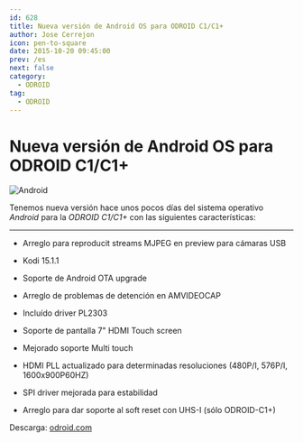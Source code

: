 ```yaml
---
id: 628
title: Nueva versión de Android OS para ODROID C1/C1+
author: Jose Cerrejon
icon: pen-to-square
date: 2015-10-20 09:45:00
prev: /es
next: false
category:
  - ODROID
tag:
  - ODROID
---
```


# Nueva versión de Android OS para ODROID C1/C1+

![Android](/images/odroid_android.png)

Tenemos nueva versión hace unos pocos días del sistema operativo *Android* para la *ODROID C1/C1+* con las siguientes características:

- - -
* Arreglo para reproducit streams MJPEG en preview para cámaras USB

* Kodi 15.1.1

* Soporte de Android OTA upgrade 

* Arreglo de problemas de detención en AMVIDEOCAP

* Incluído driver PL2303

* Soporte de pantalla 7" HDMI Touch screen

* Mejorado soporte Multi touch

* HDMI PLL actualizado para determinadas resoluciones (480P/I, 576P/I, 1600x900P60HZ)

* SPI driver mejorada para estabilidad

* Arreglo para dar soporte al soft reset con UHS-I (sólo ODROID-C1+)

Descarga: [odroid.com](http://odroid.com/dokuwiki/doku.php?id=en:c1_android_release_note_v2.0)